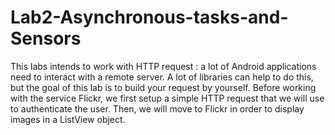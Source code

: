 # Lab2-Asynchronous-tasks-and-Sensors
This labs intends to work with HTTP request : a lot of Android applications need to interact with a remote server. A lot of libraries can help to do this, but the goal of this lab is to build your request by yourself. Before working with the service Flickr, we first setup a simple HTTP request that we will use to authenticate the user. Then, we will move to Flickr in order to display images in a ListView object.
